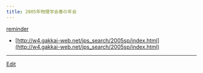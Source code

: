 ```yaml
---
title: 2005年物理学会春の年会
---
```



[reminder](/reminder)



* [http://w4.gakkai-web.net/jps_search/2005sp/index.html](http://w4.gakkai-web.net/jps_search/2005sp/index.html)




----

[Edit](https://github.com/vitroid/vitroid.github.io/edit/master/MD/2005年物理学会春の年会.md)

